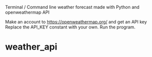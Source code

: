Terminal / Command line weather forecast made with Python and openweathermap API

Make an account to https://openweathermap.org/ and get an API key
Replace the API_KEY constant with your own.
Run the program.

# weather_api
